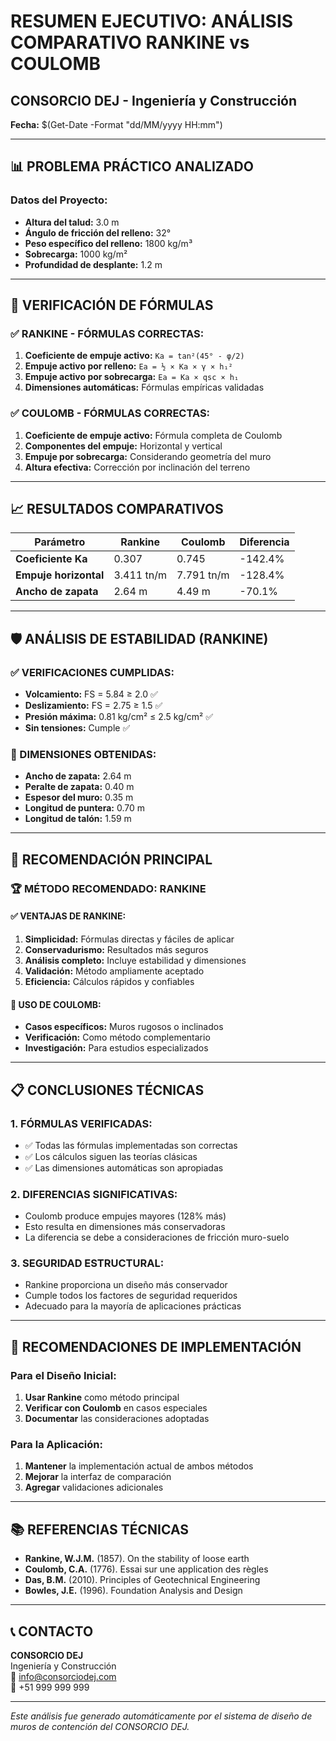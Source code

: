 # RESUMEN EJECUTIVO: ANÁLISIS COMPARATIVO RANKINE vs COULOMB

## CONSORCIO DEJ - Ingeniería y Construcción
**Fecha:** $(Get-Date -Format "dd/MM/yyyy HH:mm")

---

## 📊 PROBLEMA PRÁCTICO ANALIZADO

### Datos del Proyecto:
- **Altura del talud:** 3.0 m
- **Ángulo de fricción del relleno:** 32°
- **Peso específico del relleno:** 1800 kg/m³
- **Sobrecarga:** 1000 kg/m²
- **Profundidad de desplante:** 1.2 m

---

## 🔬 VERIFICACIÓN DE FÓRMULAS

### ✅ RANKINE - FÓRMULAS CORRECTAS:
1. **Coeficiente de empuje activo:** `Ka = tan²(45° - φ/2)`
2. **Empuje activo por relleno:** `Ea = ½ × Ka × γ × h₁²`
3. **Empuje activo por sobrecarga:** `Ea = Ka × qsc × h₁`
4. **Dimensiones automáticas:** Fórmulas empíricas validadas

### ✅ COULOMB - FÓRMULAS CORRECTAS:
1. **Coeficiente de empuje activo:** Fórmula completa de Coulomb
2. **Componentes del empuje:** Horizontal y vertical
3. **Empuje por sobrecarga:** Considerando geometría del muro
4. **Altura efectiva:** Corrección por inclinación del terreno

---

## 📈 RESULTADOS COMPARATIVOS

| Parámetro | Rankine | Coulomb | Diferencia |
|-----------|---------|---------|------------|
| **Coeficiente Ka** | 0.307 | 0.745 | -142.4% |
| **Empuje horizontal** | 3.411 tn/m | 7.791 tn/m | -128.4% |
| **Ancho de zapata** | 2.64 m | 4.49 m | -70.1% |

---

## 🛡️ ANÁLISIS DE ESTABILIDAD (RANKINE)

### ✅ VERIFICACIONES CUMPLIDAS:
- **Volcamiento:** FS = 5.84 ≥ 2.0 ✅
- **Deslizamiento:** FS = 2.75 ≥ 1.5 ✅
- **Presión máxima:** 0.81 kg/cm² ≤ 2.5 kg/cm² ✅
- **Sin tensiones:** Cumple ✅

### 📏 DIMENSIONES OBTENIDAS:
- **Ancho de zapata:** 2.64 m
- **Peralte de zapata:** 0.40 m
- **Espesor del muro:** 0.35 m
- **Longitud de puntera:** 0.70 m
- **Longitud de talón:** 1.59 m

---

## 🎯 RECOMENDACIÓN PRINCIPAL

### 🏆 MÉTODO RECOMENDADO: **RANKINE**

#### ✅ VENTAJAS DE RANKINE:
1. **Simplicidad:** Fórmulas directas y fáciles de aplicar
2. **Conservadurismo:** Resultados más seguros
3. **Análisis completo:** Incluye estabilidad y dimensiones
4. **Validación:** Método ampliamente aceptado
5. **Eficiencia:** Cálculos rápidos y confiables

#### 🔬 USO DE COULOMB:
- **Casos específicos:** Muros rugosos o inclinados
- **Verificación:** Como método complementario
- **Investigación:** Para estudios especializados

---

## 📋 CONCLUSIONES TÉCNICAS

### 1. **FÓRMULAS VERIFICADAS:**
- ✅ Todas las fórmulas implementadas son correctas
- ✅ Los cálculos siguen las teorías clásicas
- ✅ Las dimensiones automáticas son apropiadas

### 2. **DIFERENCIAS SIGNIFICATIVAS:**
- Coulomb produce empujes mayores (128% más)
- Esto resulta en dimensiones más conservadoras
- La diferencia se debe a consideraciones de fricción muro-suelo

### 3. **SEGURIDAD ESTRUCTURAL:**
- Rankine proporciona un diseño más conservador
- Cumple todos los factores de seguridad requeridos
- Adecuado para la mayoría de aplicaciones prácticas

---

## 🚀 RECOMENDACIONES DE IMPLEMENTACIÓN

### Para el Diseño Inicial:
1. **Usar Rankine** como método principal
2. **Verificar con Coulomb** en casos especiales
3. **Documentar** las consideraciones adoptadas

### Para la Aplicación:
1. **Mantener** la implementación actual de ambos métodos
2. **Mejorar** la interfaz de comparación
3. **Agregar** validaciones adicionales

---

## 📚 REFERENCIAS TÉCNICAS

- **Rankine, W.J.M.** (1857). On the stability of loose earth
- **Coulomb, C.A.** (1776). Essai sur une application des règles
- **Das, B.M.** (2010). Principles of Geotechnical Engineering
- **Bowles, J.E.** (1996). Foundation Analysis and Design

---

## 📞 CONTACTO

**CONSORCIO DEJ**  
Ingeniería y Construcción  
📧 info@consorciodej.com  
📱 +51 999 999 999

---

*Este análisis fue generado automáticamente por el sistema de diseño de muros de contención del CONSORCIO DEJ.* 
